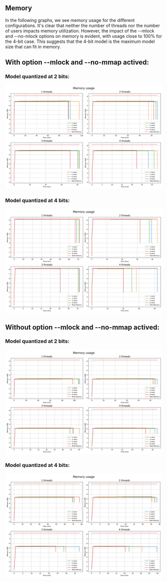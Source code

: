 Memory
---
In the following graphs, we see memory usage for the different configurations. It's clear that neither the number of threads nor the number of users impacts memory utilization. However, the impact of the --mlock and --no-mlock options on memory is evident, with usage close to 100% for the 4-bit case. This suggests that the 4-bit model is the maximum model size that can fit in memory.

With option --mlock and --no-mmap actived:
------------------------------------------

### Model quantized at 2 bits:

![memory 2bits](images/mem_img1.png)

### Model quantized at 4 bits:

![memory 4bits](images/mem_img2.png)

Without option --mlock and --no-mmap actived:
---------------------------------------------

### Model quantized at 2 bits:

![memory 2bitsWoMlock](images/mem_img3.png)

### Model quantized at 4 bits:

![memory 4bitsWoMlock](images/mem_img4.png)
